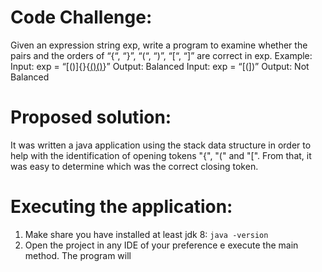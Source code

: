 
# Code Challenge:
Given an expression string exp, write a program to examine whether the pairs and the orders of “{“, “}”, “(“, “)”, “[“, “]” are correct in exp.
Example:
Input: exp = “[()]{}{[()()]()}”
Output: Balanced
Input: exp = “[(])”
Output: Not Balanced

# Proposed solution:
It was written a java application using the stack data structure in order to help with the identification of
opening tokens "{", "(" and "[". From that, it was easy to determine which was the correct closing token.

# Executing the application:
1. Make share you have installed at least jdk 8: `java -version`
2. Open the project in any IDE of your preference e execute the main method. The program will 
